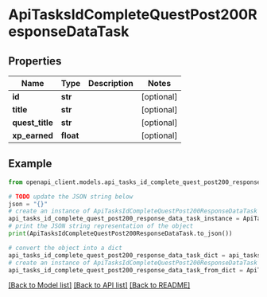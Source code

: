 # ApiTasksIdCompleteQuestPost200ResponseDataTask


## Properties

Name | Type | Description | Notes
------------ | ------------- | ------------- | -------------
**id** | **str** |  | [optional] 
**title** | **str** |  | [optional] 
**quest_title** | **str** |  | [optional] 
**xp_earned** | **float** |  | [optional] 

## Example

```python
from openapi_client.models.api_tasks_id_complete_quest_post200_response_data_task import ApiTasksIdCompleteQuestPost200ResponseDataTask

# TODO update the JSON string below
json = "{}"
# create an instance of ApiTasksIdCompleteQuestPost200ResponseDataTask from a JSON string
api_tasks_id_complete_quest_post200_response_data_task_instance = ApiTasksIdCompleteQuestPost200ResponseDataTask.from_json(json)
# print the JSON string representation of the object
print(ApiTasksIdCompleteQuestPost200ResponseDataTask.to_json())

# convert the object into a dict
api_tasks_id_complete_quest_post200_response_data_task_dict = api_tasks_id_complete_quest_post200_response_data_task_instance.to_dict()
# create an instance of ApiTasksIdCompleteQuestPost200ResponseDataTask from a dict
api_tasks_id_complete_quest_post200_response_data_task_from_dict = ApiTasksIdCompleteQuestPost200ResponseDataTask.from_dict(api_tasks_id_complete_quest_post200_response_data_task_dict)
```
[[Back to Model list]](../README.md#documentation-for-models) [[Back to API list]](../README.md#documentation-for-api-endpoints) [[Back to README]](../README.md)


